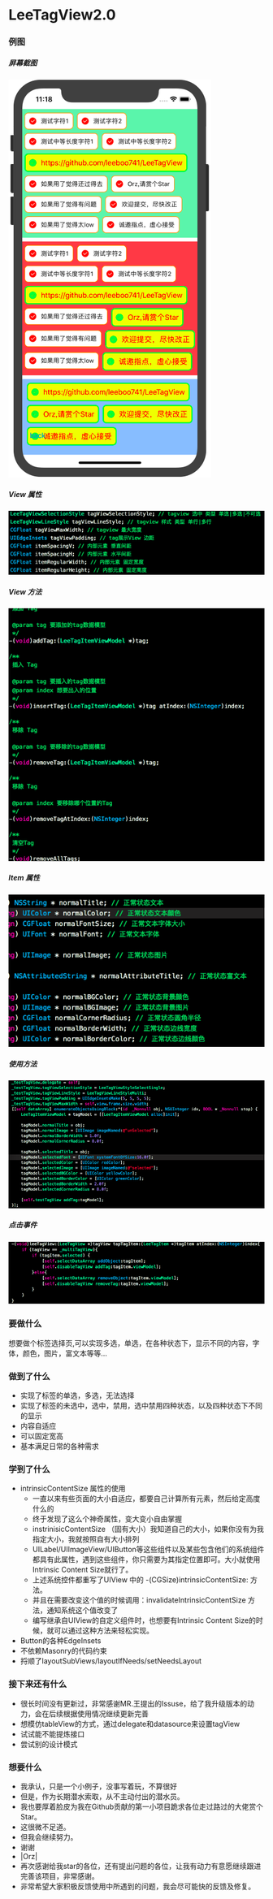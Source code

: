 # LeeTagView2.0
### 例图

##### 屏幕截图
 ![demo截图](https://github.com/leeboo741/ImageRepository/blob/master/LeeTagViewImage/LeeTagView%E6%95%88%E6%9E%9C.png)
##### View 属性
 ![View属性](https://github.com/leeboo741/ImageRepository/blob/master/LeeTagViewImage/LeeTagView%E5%B1%9E%E6%80%A7.png)
##### View 方法
 ![View方法](https://github.com/leeboo741/ImageRepository/blob/master/LeeTagViewImage/LeeTagView%E6%96%B9%E6%B3%95.png)
##### Item 属性
 ![Item属性](https://github.com/leeboo741/ImageRepository/blob/master/LeeTagViewImage/LeeTagItem%E5%B1%9E%E6%80%A7.png)
##### 使用方法
 ![使用方法](https://github.com/leeboo741/ImageRepository/blob/master/LeeTagViewImage/LeeTagView%E4%BD%BF%E7%94%A8%E5%AE%9E%E4%BE%8B.png)
##### 点击事件
 ![点击事件回调](https://github.com/leeboo741/ImageRepository/blob/master/LeeTagViewImage/LeeTagView%E7%82%B9%E5%87%BB%E5%9B%9E%E8%B0%83.png)
  
### 要做什么

想要做个标签选择页,可以实现多选，单选，在各种状态下，显示不同的内容，字体，颜色，图片，富文本等等...

### 做到了什么

  * 实现了标签的单选，多选，无法选择
  * 实现了标签的未选中，选中，禁用，选中禁用四种状态，以及四种状态下不同的显示
  * 内容自适应
  * 可以固定宽高
  * 基本满足日常的各种需求
  
### 学到了什么
 
  * intrinsicContentSize 属性的使用
    * 一直以来有些页面的大小自适应，都要自己计算所有元素，然后给定高度什么的
    * 终于发现了这么个神奇属性，变大变小自由掌握
    * instrinisicContentSize （固有大小）我知道自己的大小，如果你没有为我指定大小，我就按照自有大小排列
    * UILabel/UIImageView/UIButton等这些组件以及某些包含他们的系统组件都具有此属性，遇到这些组件，你只需要为其指定位置即可。大小就使用Intrinsic Content Size就行了。
    * 上述系统控件都重写了UIView 中的 -(CGSize)intrinsicContentSize: 方法。
    * 并且在需要改变这个值的时候调用：invalidateIntrinsicContentSize 方法，通知系统这个值改变了
    * 编写继承自UIView的自定义组件时，也想要有Intrinsic Content Size的时候，就可以通过这种方法来轻松实现。
  * Button的各种EdgeInsets
  * 不依赖Masonry的代码约束
  * 捋顺了layoutSubViews/layoutIfNeeds/setNeedsLayout
  
### 接下来还有什么

  * 很长时间没有更新过，非常感谢MR.王提出的Issuse，给了我升级版本的动力，会在后续根据使用情况继续更新完善
  * 想模仿tableView的方式，通过delegate和datasource来设置tagView
  * 试试能不能提炼接口
  * 尝试别的设计模式
  
### 想要什么

  * 我承认，只是一个小例子，没事写着玩，不算很好
  * 但是，作为长期潜水索取，从不主动付出的潜水员。
  * 我也要厚着脸皮为我在Github贡献的第一小项目跪求各位走过路过的大佬赏个Star。
  * 这很微不足道。
  * 但我会继续努力。
  * 谢谢
  * |Orz|
  * 再次感谢给我star的各位，还有提出问题的各位，让我有动力有意愿继续跟进完善该项目，非常感谢。
  * 非常希望大家积极反馈使用中所遇到的问题，我会尽可能快的反馈及修复。
  
